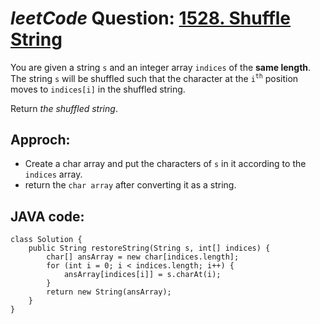 # _leetCode_ Question: [1528. Shuffle String](https://leetcode.com/problems/shuffle-string/)

You are given a string `s` and an integer array `indices` of the **same length**. The string `s` will be shuffled such that the character at the `i`<sup>`th`</sup> position moves to `indices[i]` in the shuffled string.

Return _the shuffled string_.

## Approch:

- Create a char array and put the characters of `s` in it according to the `indices` array.
- return the `char array` after converting it as a string.

## JAVA code:

```
class Solution {
    public String restoreString(String s, int[] indices) {
        char[] ansArray = new char[indices.length];
        for (int i = 0; i < indices.length; i++) {
            ansArray[indices[i]] = s.charAt(i);
        }
        return new String(ansArray);
    }
}
```
